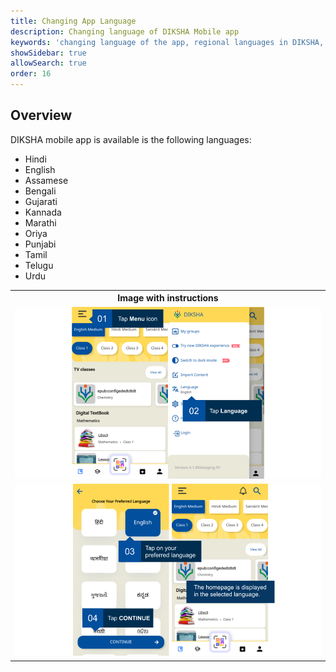 ```yaml
---
title: Changing App Language
description: Changing language of DIKSHA Mobile app 
keywords: 'changing language of the app, regional languages in DIKSHA, '
showSidebar: true
allowSearch: true
order: 16
---
```


## Overview

DIKSHA mobile app is available is the following languages:

- Hindi
- English
- Assamese
- Bengali
- Gujarati
- Kannada
- Marathi
- Oriya
- Punjabi
- Tamil
- Telugu
- Urdu

<table>
<tr>
  <th>Image with instructions</th>
</tr>
<tr>
  <td><img src="../images/allappfeatures/language1.png"></td>
  </tr>
<tr>
  <td><img src="../images/allappfeatures/language2.png"></td>
  </tr>
</table>
